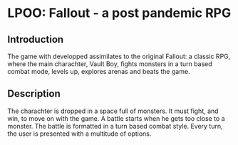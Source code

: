 # LPOO: Fallout - a post pandemic RPG

## Introduction
The game with developped assimilates to the original Fallout: a classic RPG, where the main charachter, Vault Boy, fights monsters in a turn based combat mode, levels up, explores arenas and beats the game. 

## Description
The charachter is dropped in a space full of monsters. It must fight, and win, to move on with the game. A battle starts when he gets too close to a monster. The battle is formatted in a turn based combat style. Every turn, the user is presented with a multitude of options.